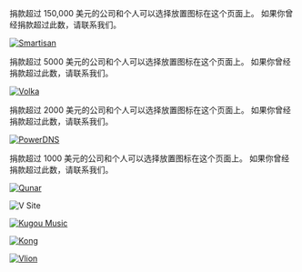 <!---
    @title         Donors
    @creator       Yichun Zhang
    @created       2015-08-11 10:20 GMT
--->

捐款超过 150,000 美元的公司和个人可以选择放置图标在这个页面上。
如果你曾经捐款超过此数，请联系我们。

[![Smartisan](/images/logo-smartisan.png)](https://www.smartisan.com/)

捐款超过 5000 美元的公司和个人可以选择放置图标在这个页面上。
如果你曾经捐款超过此数，请联系我们。

[![Volka](/images/logo-volka.png)](https://volka.social)

捐款超过 2000 美元的公司和个人可以选择放置图标在这个页面上。
如果你曾经捐款超过此数，请联系我们。

[![PowerDNS](/images/pdns.png)](https://www.powerdns.com)

捐款超过 1000 美元的公司和个人可以选择放置图标在这个页面上。
如果你曾经捐款超过此数，请联系我们。

[![Qunar](/images/qunar-logo.jpg)](https://www.qunar.com)

![V Site](/images/v-site2.png)

[![Kugou Music](/images/kugou-music.jpg)](http://www.kugou.com/)

[![Kong](/images/kong-logo.png)](https://www.konghq.com/)

[![Vlion](/images/vlion.png)](http://www.vlion.cn/)

